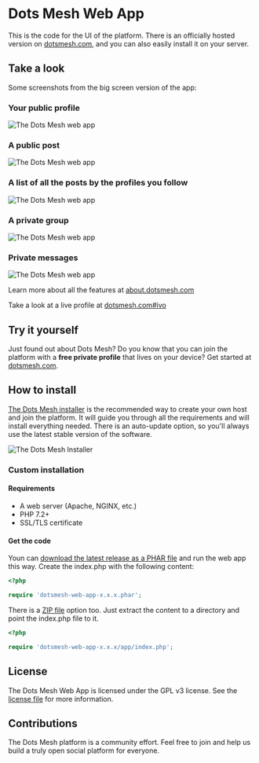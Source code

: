 # Dots Mesh Web App

This is the code for the UI of the platform. There is an officially hosted version on [dotsmesh.com](https://dotsmesh.com/), and you can also easily install it on your server.

## Take a look

Some screenshots from the big screen version of the app:

### Your public profile

![The Dots Mesh web app](https://dotsmesh.github.io/web-app-screen-1.jpg)

### A public post

![The Dots Mesh web app](https://dotsmesh.github.io/web-app-screen-2.jpg)

### A list of all the posts by the profiles you follow

![The Dots Mesh web app](https://dotsmesh.github.io/web-app-screen-3.jpg)

### A private group

![The Dots Mesh web app](https://dotsmesh.github.io/web-app-screen-4.jpg)

### Private messages

![The Dots Mesh web app](https://dotsmesh.github.io/web-app-screen-5.jpg)

Learn more about all the features at [about.dotsmesh.com](https://about.dotsmesh.com/app/)

Take a look at a live profile at [dotsmesh.com#ivo](https://dotsmesh.com#ivo)

## Try it yourself

Just found out about Dots Mesh? Do you know that you can join the platform with a **free private profile** that lives on your device? Get started at [dotsmesh.com](https://dotsmesh.com/).

## How to install

[The Dots Mesh installer](https://about.dotsmesh.com/self-host/) is the recommended way to create your own host and join the platform. It will guide you through all the requirements and will install everything needed. There is an auto-update option, so you'll always use the latest stable version of the software.

![The Dots Mesh Installer](https://dotsmesh.github.io/installer-screen-1.png)

### Custom installation

#### Requirements
- A web server (Apache, NGINX, etc.)
- PHP 7.2+
- SSL/TLS certificate

#### Get the code

Youn can [download the latest release as a PHAR file](https://github.com/dotsmesh/dotsmesh-web-app/releases) and run the web app this way. Create the index.php with the following content:
```php
<?php

require 'dotsmesh-web-app-x.x.x.phar';
```

There is a [ZIP file](https://github.com/dotsmesh/dotsmesh-web-app/releases) option too. Just extract the content to a directory and point the index.php file to it.
```php
<?php

require 'dotsmesh-web-app-x.x.x/app/index.php';
```

## License

The Dots Mesh Web App is licensed under the GPL v3 license. See the [license file](https://github.com/dotsmesh/dotsmesh-web-app/blob/master/LICENSE) for more information.

## Contributions

The Dots Mesh platform is a community effort. Feel free to join and help us build a truly open social platform for everyone.
